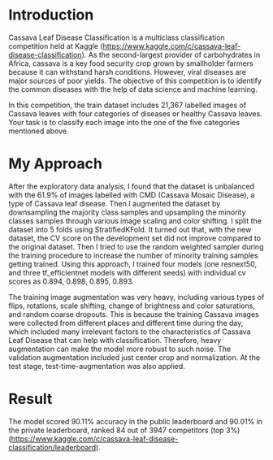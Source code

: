 # Introduction
Cassava Leaf Disease Classification is a multiclass classification competition held at Kaggle (https://www.kaggle.com/c/cassava-leaf-disease-classification). As the second-largest provider of carbohydrates in Africa, cassava is a key food security crop grown by smallholder farmers because it can withstand harsh conditions. However, viral diseases are major sources of poor yields. The objective of this competition is to identify the common diseases with the help of data science and machine learning. 

In this competition, the train dataset includes 21,367 labelled images of Cassava leaves with four categories of diseases or healthy Cassava leaves. Your task is to classify each image into the one of the five categories mentioned above. 

# My Approach
After the exploratory data analysis, I found that the dataset is unbalanced with the 61.9% of images labelled with CMD (Cassava Mosaic Disease), a type of Cassava leaf disease. Then I augmented the dataset by downsampling the majority class samples and upsampling the minority classes samples through various image scaling and color shifting. I split the dataset into 5 folds using StratifiedKFold. It turned out that, with the new dataset, the CV score on the development set did not improve compared to the original dataset. Then I tried to use the random weighted sampler during the training procedure to increase the number of minority training samples getting trained. Using this approach, I trained four models (one resnext50, and three tf_efficientnet models with different seeds) with individual cv scores as 0.894, 0.898, 0.895, 0.893. 

The training image augmentation was very heavy, including various types of flips, rotations, scale shifting, change of brightness and color saturations, and random coarse dropouts. This is because the training Cassava images were collected from different places and different time during the day, which included many irrelevant factors to the characteristics of Cassava Leaf Disease that can help with classification. Therefore, heavy augmentation can make the model more robust to such noise. The validation augmentation included just center crop and normalization. At the test stage, test-time-augmentation was also applied.  

# Result
The model scored 90.11% accuracy in the public leaderboard and 90.01% in the private leaderboard, ranked 84 out of 3947 competitors (top 3%) (https://www.kaggle.com/c/cassava-leaf-disease-classification/leaderboard).

